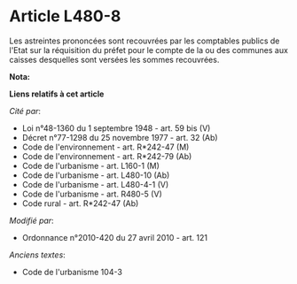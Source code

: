 # Article L480-8

Les astreintes prononcées sont recouvrées par les comptables publics de l'Etat sur la réquisition du préfet pour le compte de
la ou des communes aux caisses desquelles sont versées les sommes recouvrées.

**Nota:**



**Liens relatifs à cet article**

_Cité par_:

  - Loi n°48-1360 du 1 septembre 1948 - art. 59 bis (V)
  - Décret n°77-1298 du 25 novembre 1977 - art. 32 (Ab)
  - Code de l'environnement - art. R*242-47 (M)
  - Code de l'environnement - art. R*242-79 (Ab)
  - Code de l'urbanisme - art. L160-1 (M)
  - Code de l'urbanisme - art. L480-10 (Ab)
  - Code de l'urbanisme - art. L480-4-1 (V)
  - Code de l'urbanisme - art. R480-5 (V)
  - Code rural - art. R*242-47 (Ab)

_Modifié par_:

  - Ordonnance n°2010-420  du 27 avril 2010 - art. 121

_Anciens textes_:

  - Code de l'urbanisme 104-3

